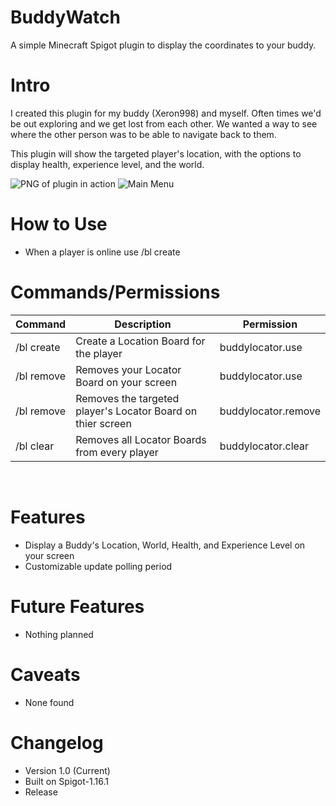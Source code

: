 # BuddyWatch
A simple Minecraft Spigot plugin to display the coordinates to your buddy.

# Intro
I created this plugin for my buddy (Xeron998) and myself. Often times we'd be out exploring and we get lost from each other. We wanted a way to see where the other person was to be able to navigate back to them.

This plugin will show the targeted player's location, with the options to display health, experience level, and the world.

![PNG of plugin in action](https://i.imgur.com/PflNRc6.png)
![Main Menu](https://imgur.com/8dC3hra.png)

# How to Use
* When a player is online use /bl create <playername> 


# Commands/Permissions
Command |	Description	| Permission
-------- | ----------- | -----------
/bl create <playername> | Create a Location Board for the player | buddylocator.use
/bl remove | Removes your Locator Board on your screen | buddylocator.use
/bl remove <playername> | Removes the targeted player's Locator Board on thier screen | buddylocator.remove
/bl clear | Removes all Locator Boards from every player | buddylocator.clear
 

# Features
* Display a Buddy's Location, World, Health, and Experience Level on your screen
* Customizable update polling period

# Future Features
* Nothing planned

# Caveats
* None found

# Changelog
* Version 1.0 (Current)
* Built on Spigot-1.16.1
* Release
